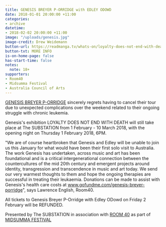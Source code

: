 ```yaml
---
title: GENESIS BREYER P-ORRIDGE with EDLEY ODOWD
date: 2018-01-01 20:00:00 +11:00
categories:
- archive
datetime:
- 2018-02-02 20:00:00 +11:00
image: "/uploads/genesis.jpg"
image-credit: Drew Weidemann
button-url: https://readmanga.tv/whats-on/loyalty-does-not-end-with-death/
button-txt: MORE INFO
is-on-home-page: false
has-start-time: false
notes:
  note: 18+
supporters:
- Room40
- Midsumma Festival
- Australia Council of Arts
---
```


[GENESIS BREYER P-ORRIDGE](https://www.facebook.com/Genesis-BREYER-P-ORRIDGE-171735929627691/) sincerely regrets having to cancel their tour due to unexpected complications over the weekend related to their ongoing struggle with chronic leukemia.

Genesis's exhibition LOYALTY DOES NOT END WITH DEATH will still take place at The SUBSTATION from 1 February - 10 March 2018, with the opening night on Thursday 1 February 2018, 6PM.

"We are of course heartbroken that Genesis and Edley will be unable to join us this January for what would have been their first solo visit to Australia. The work Genesis has undertaken, across music and art has been foundational and is a critical intergenerational connection between the countercultures of the mid 20th century and emergent projects around identity, transgression and transcendence in music and art today. We send our very warmest thoughts to them and hope the ongoing therapies are successful in treating their leukaemia. Donations can be made to assist with Genesis's health care costs at www.gofundme.com/genesis-breyer-porridge", says Lawrence English, Room40.

All tickets to Genesis Breyer P-Orridge with Edley ODowd on Friday 2 February will be REFUNDED.

Presented by The SUBSTATION in association with [ROOM 40](http://room40.org/) as part of [MIDSUMMA FESTIVAL](https://midsumma.org.au/)
